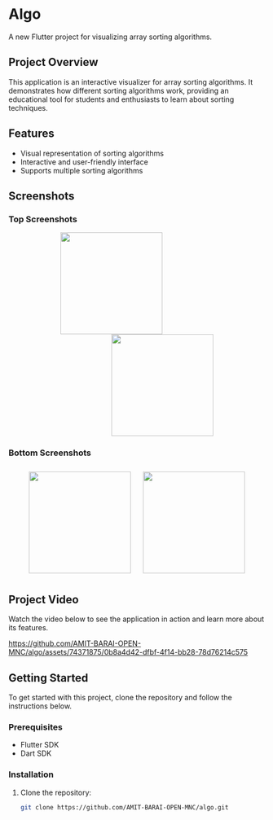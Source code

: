 # Algo

A new Flutter project for visualizing array sorting algorithms.

## Project Overview

This application is an interactive visualizer for array sorting algorithms. It demonstrates how different sorting algorithms work, providing an educational tool for students and enthusiasts to learn about sorting techniques.

## Features

- Visual representation of sorting algorithms
- Interactive and user-friendly interface
- Supports multiple sorting algorithms

## Screenshots

### Top Screenshots
<p align="center">
  <img src="https://github.com/AMIT-BARAI-OPEN-MNC/algo/assets/74371875/87f5dbd6-d0b3-463f-a0cb-e08c8b7d813e" width="200" style="margin-right: 100px;">
  <img src="https://github.com/AMIT-BARAI-OPEN-MNC/algo/assets/74371875/52d4135f-091a-40f8-bc95-f92b4f7e2e6c" width="200" style="margin-left: 100px;">
</p>

### Bottom Screenshots
<p align="center">
  <img src="https://github.com/AMIT-BARAI-OPEN-MNC/algo/assets/74371875/24ed8261-bb49-45b6-bdd7-835aed146e6f" width="200" style="margin: 10px;">
  <img src="https://github.com/AMIT-BARAI-OPEN-MNC/algo/assets/74371875/abbe170e-6171-4d69-945e-42eaa6d5984e" width="200" style="margin: 10px;">
</p>

## Project Video

Watch the video below to see the application in action and learn more about its features.


  https://github.com/AMIT-BARAI-OPEN-MNC/algo/assets/74371875/0b8a4d42-dfbf-4f14-bb28-78d76214c575



## Getting Started

To get started with this project, clone the repository and follow the instructions below.

### Prerequisites

- Flutter SDK
- Dart SDK

### Installation

1. Clone the repository:
   ```bash
   git clone https://github.com/AMIT-BARAI-OPEN-MNC/algo.git
